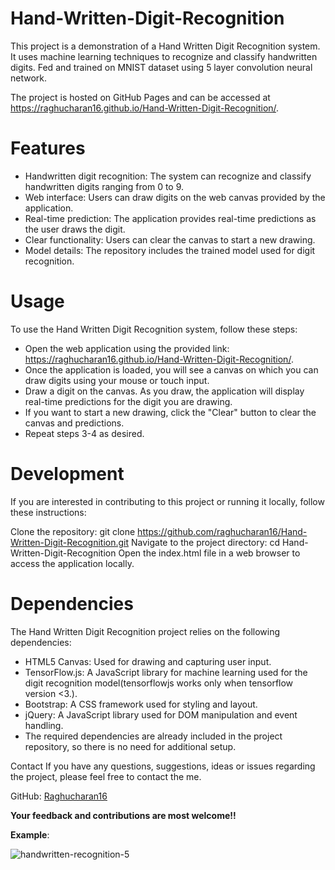 # Hand-Written-Digit-Recognition

This project is a demonstration of a Hand Written Digit Recognition system. It uses machine learning techniques to recognize and classify handwritten digits.
Fed and trained on MNIST dataset using 5 layer convolution neural network.

The project is hosted on GitHub Pages and can be accessed at https://raghucharan16.github.io/Hand-Written-Digit-Recognition/.

# Features
* Handwritten digit recognition: The system can recognize and classify handwritten digits ranging from 0 to 9.
* Web interface: Users can draw digits on the web canvas provided by the application.
* Real-time prediction: The application provides real-time predictions as the user draws the digit.
* Clear functionality: Users can clear the canvas to start a new drawing.
* Model details: The repository includes the trained model used for digit recognition.

# Usage
To use the Hand Written Digit Recognition system, follow these steps:

* Open the web application using the provided link: https://raghucharan16.github.io/Hand-Written-Digit-Recognition/.
* Once the application is loaded, you will see a canvas on which you can draw digits using your mouse or touch input.
* Draw a digit on the canvas. As you draw, the application will display real-time predictions for the digit you are drawing.
* If you want to start a new drawing, click the "Clear" button to clear the canvas and predictions.
* Repeat steps 3-4 as desired.

# Development
If you are interested in contributing to this project or running it locally, follow these instructions:

Clone the repository: git clone https://github.com/raghucharan16/Hand-Written-Digit-Recognition.git
Navigate to the project directory: cd Hand-Written-Digit-Recognition
Open the index.html file in a web browser to access the application locally.

# Dependencies
The Hand Written Digit Recognition project relies on the following dependencies:

* HTML5 Canvas: Used for drawing and capturing user input.
* TensorFlow.js: A JavaScript library for machine learning used for the digit recognition model(tensorflowjs works only when tensorflow version <3.).
* Bootstrap: A CSS framework used for styling and layout.
* jQuery: A JavaScript library used for DOM manipulation and event handling.
* The required dependencies are already included in the project repository, so there is no need for additional setup.

Contact
If you have any questions, suggestions, ideas or issues regarding the project, please feel free to contact the me.

GitHub: [Raghucharan16](https://github.com/Raghucharan16)

**Your feedback and contributions are most welcome!!**

**Example**:

![handwritten-recognition-5](https://github.com/Raghucharan16/ML-CaPsule/assets/104614903/bfa76da8-c7ba-41ae-bd45-d805fc0a70e4)
